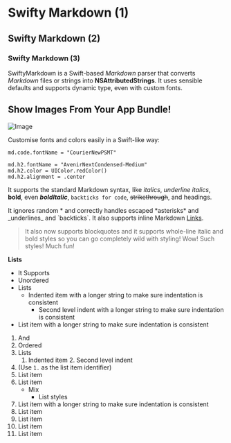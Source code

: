 # Swifty Markdown (1)
## Swifty Markdown (2)
### Swifty Markdown (3)

SwiftyMarkdown is a Swift-based *Markdown* parser that converts *Markdown* files or strings into **NSAttributedStrings**. It uses sensible defaults and supports dynamic type, even with custom fonts.

Show Images From Your App Bundle!
---
![Image](bubble)

Customise fonts and colors easily in a Swift-like way: 

    md.code.fontName = "CourierNewPSMT"

    md.h2.fontName = "AvenirNextCondensed-Medium"
    md.h2.color = UIColor.redColor()
    md.h2.alignment = .center

It supports the standard Markdown syntax, like *italics*, _underline italics_, **bold**, even _**boldItalic**_, `backticks for code`, ~~strikethrough~~, and headings.

It ignores random * and correctly handles escaped \*asterisks\* and \_underlines\_ and \`backticks\`. It also supports inline Markdown [Links](http://voyagetravelapps.com/ ).

> It also now supports blockquotes
> and it supports whole-line italic and bold styles so you can go completely wild with styling! Wow! Such styles! Much fun!

**Lists**

- It Supports
- Unordered
- Lists
	- Indented item with a longer string to make sure indentation is consistent
		- Second level indent with a longer string to make sure indentation is consistent
- List item with a longer string to make sure indentation is consistent

1. And
2. Ordered
3. Lists
	1. Indented item
		2. Second level indent
4. (Use `1.` as the list item identifier)
5. List item
6. List item
	- Mix
		- List styles
7. List item with a longer string to make sure indentation is consistent
8. List item
9. List item
10. List item
11. List item
